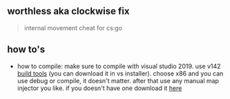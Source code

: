 

## worthless aka clockwise fix
> internal movement cheat for cs:go

## how to's

- how to compile: make sure to compile with visual studio 2019. use v142 [build tools](https://visualstudio.microsoft.com/downloads/) (you can download it in vs installer). choose x86 and you can use debug or compile, it doesn't matter. after that use any manual map injector you like. if you doesn't have one download it [here](https://discord.com/channels/764541651132874813/764579717415960586)
